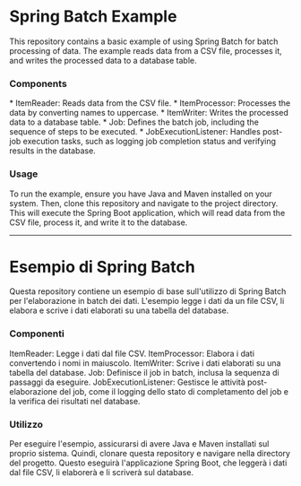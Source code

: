<h1>Spring Batch Example</h1>
This repository contains a basic example of using Spring Batch for batch processing of data. The example reads data from a CSV file, processes it, and writes the processed data to a database table.

<h3>Components</h3>
* ItemReader: Reads data from the CSV file.
* ItemProcessor: Processes the data by converting names to uppercase.
* ItemWriter: Writes the processed data to a database table.
* Job: Defines the batch job, including the sequence of steps to be executed.
* JobExecutionListener: Handles post-job execution tasks, such as logging job completion status and verifying results in the database.

<h3>Usage</h3>
To run the example, ensure you have Java and Maven installed on your system. Then, clone this repository and navigate to the project directory. 
This will execute the Spring Boot application, which will read data from the CSV file, process it, and write it to the database.


--------------------------------------
<h1>Esempio di Spring Batch</h1>
Questa repository contiene un esempio di base sull'utilizzo di Spring Batch per l'elaborazione in batch dei dati. L'esempio legge i dati da un file CSV, li elabora e scrive i dati elaborati su una tabella del database.

<h3>Componenti</h3>
ItemReader: Legge i dati dal file CSV.
ItemProcessor: Elabora i dati convertendo i nomi in maiuscolo.
ItemWriter: Scrive i dati elaborati su una tabella del database.
Job: Definisce il job in batch, inclusa la sequenza di passaggi da eseguire.
JobExecutionListener: Gestisce le attività post-elaborazione del job, come il logging dello stato di completamento del job e la verifica dei risultati nel database.

<h3>Utilizzo</h3>
Per eseguire l'esempio, assicurarsi di avere Java e Maven installati sul proprio sistema. Quindi, clonare questa repository e navigare nella directory del progetto. 
Questo eseguirà l'applicazione Spring Boot, che leggerà i dati dal file CSV, li elaborerà e li scriverà sul database.
